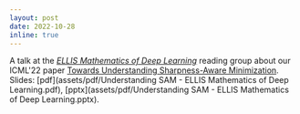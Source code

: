 ```yaml
---
layout: post
date: 2022-10-28
inline: true
---
```


A talk at the *[ELLIS Mathematics of Deep Learning](https://groups.google.com/g/ellis-mathematics-of-deep-learning/)* reading group about our ICML'22 paper [Towards Understanding Sharpness-Aware Minimization](https://arxiv.org/abs/2206.06232). Slides: [pdf](assets/pdf/Understanding SAM - ELLIS Mathematics of Deep Learning.pdf), [pptx](assets/pdf/Understanding SAM - ELLIS Mathematics of Deep Learning.pptx).
